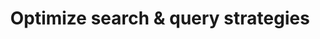 ---
layout: tactic
title:  "Optimize search & query strategies"
tags:   strategies queries
t-sort: "Awesome Tactic"
t-type: "Architectural Tactic"
categories: resource-adaptation
t-description: "Search and query strategies can be optimized to increase efficiency and, therefore, reduce costs. AWS Athena is a query service to analyze data in Amazon S3 using standard SQL. Athena charges for the amount of data being scanned to retrieve the query data. Hence, to optimize the costs of a query, the developer needs to ensure that a minimum amount of data is scanned. For example, whenever a key is frequently positioned at a certain location, first, this location should be scanned to prevent redundant scans. Processing less data results in less computing power and memory usage. Thus, a reduction in energy usage is expected."
t-participant: "Cloud consumer"
t-artifact: "Cloud databases"
t-context: "Public cloud"
t-feature: "Searches and queries"
t-intent: "Optimizing search and query strategies to increase efficiency and reduce costs"
t-targetQA: "Efficiency"
t-relatedQA: "Cost-efficiency"
t-measuredimpact: 
t-source: "Master Thesis “Architectural Tactics to Optimize Software for Energy Efficiency in the Public Cloud” by Sophie Vos"
t-source-doi: "N/A"
---